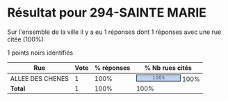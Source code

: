 # Résultat pour 294-SAINTE MARIE

Sur l'ensemble de la ville il y a eu 1 réponses dont 1 réponses avec une rue citée (100%)

1 points noirs identifiés

| Rue | Vote | % réponses | % Nb rues cités|
|-----|------|------------|----------------|
| ALLEE DES CHENES | 1 | 100% | <img src="../../img/bar_100.gif" />&nbsp;100%|
| **Total** | 1 | 100% | 100%|
